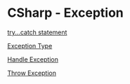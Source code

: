 # CSharp - Exception

[try...catch statement](csharp-exception-try-catch.md)

[Exception Type](csharp-exception-type.md)

[Handle Exception](csharp-handle-exception.md)

[Throw Exception](csharp-exception-throw.md)
